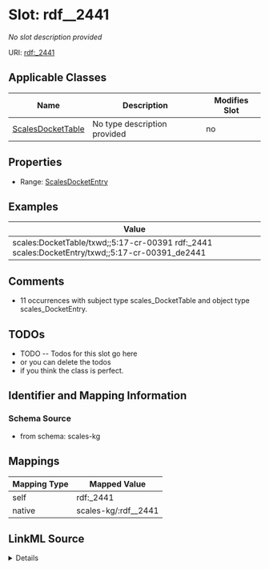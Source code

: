 

# Slot: rdf__2441


_No slot description provided_





URI: [rdf:_2441](http://www.w3.org/1999/02/22-rdf-syntax-ns#_2441)



<!-- no inheritance hierarchy -->





## Applicable Classes

| Name | Description | Modifies Slot |
| --- | --- | --- |
| [ScalesDocketTable](../classes/ScalesDocketTable.md) | No type description provided |  no  |







## Properties

* Range: [ScalesDocketEntry](../classes/ScalesDocketEntry.md)






## Examples

| Value |
| --- |
| scales:DocketTable/txwd;;5:17-cr-00391 rdf:_2441 scales:DocketEntry/txwd;;5:17-cr-00391_de2441 |

## Comments

* 11 occurrences with subject type scales_DocketTable and object type scales_DocketEntry.

## TODOs

* TODO -- Todos for this slot go here
* or you can delete the todos
* if you think the class is perfect.

## Identifier and Mapping Information







### Schema Source


* from schema: scales-kg




## Mappings

| Mapping Type | Mapped Value |
| ---  | ---  |
| self | rdf:_2441 |
| native | scales-kg/:rdf__2441 |




## LinkML Source

<details>
```yaml
name: rdf__2441
description: No slot description provided
todos:
- TODO -- Todos for this slot go here
- or you can delete the todos
- if you think the class is perfect.
comments:
- 11 occurrences with subject type scales_DocketTable and object type scales_DocketEntry.
examples:
- value: scales:DocketTable/txwd;;5:17-cr-00391 rdf:_2441 scales:DocketEntry/txwd;;5:17-cr-00391_de2441
from_schema: scales-kg
rank: 1000
slot_uri: rdf:_2441
alias: rdf__2441
domain_of:
- scales_DocketTable
range: scales_DocketEntry

```
</details>